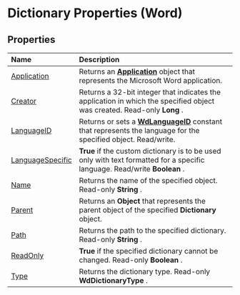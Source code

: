 
# Dictionary Properties (Word)

## Properties



|**Name**|**Description**|
|:-----|:-----|
|[Application](5d3b8311-b84b-2348-a49b-69cda7476b47.md)|Returns an  **[Application](d1cf6f8f-4e88-bf01-93b4-90a83f79cb44.md)** object that represents the Microsoft Word application.|
|[Creator](bc739b16-50ab-254d-7620-61439ecbd7a7.md)|Returns a 32-bit integer that indicates the application in which the specified object was created. Read-only  **Long** .|
|[LanguageID](598efc88-f26d-49b2-6451-e2cbedd20ff7.md)|Returns or sets a  **[WdLanguageID](9b3ef147-95f3-0eb6-db0c-0166fe7d2da2.md)** constant that represents the language for the specified object. Read/write.|
|[LanguageSpecific](479eefb9-bd50-298b-635d-945ee7848600.md)| **True** if the custom dictionary is to be used only with text formatted for a specific language. Read/write **Boolean** .|
|[Name](fb6760bc-0132-ef10-1db4-50854caaf4b6.md)|Returns the name of the specified object. Read-only  **String** .|
|[Parent](4231857b-7cfb-21e9-d8a6-0290e4ed7944.md)|Returns an  **Object** that represents the parent object of the specified **Dictionary** object.|
|[Path](1fd2d6ac-e112-9d13-0e41-2584e6841b73.md)|Returns the path to the specified dictionary. Read-only  **String** .|
|[ReadOnly](f28d4fc8-46fa-a93d-248d-41b5515701ee.md)| **True** if the specified dictionary cannot be changed. Read-only **Boolean** .|
|[Type](50791b70-205c-dcd1-240e-d952cc6ac35a.md)|Returns the dictionary type. Read-only  **WdDictionaryType** .|

